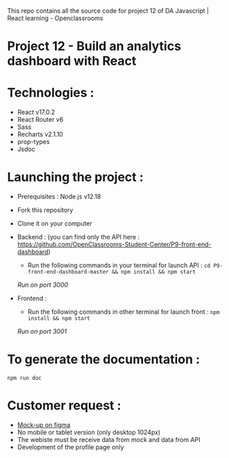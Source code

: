 This repo contains all the source code for project 12 of DA Javascript | React learning - Openclassrooms 

# Project 12 - Build an analytics dashboard with React

# Technologies : 

- React v17.0.2
- React Router v6
- Sass
- Recharts v2.1.10
- prop-types
- Jsdoc

#   Launching the project :

*  Prerequisites :
  Node.js v12.18
 
* Fork this repository
* Clone it on your computer

* Backend : (you can find only the API here : https://github.com/OpenClassrooms-Student-Center/P9-front-end-dashboard)
  - Run the following commands in your terminal for launch API : 
  `cd P9-front-end-dashboard-master && npm install && npm start`
  
  *Run on port 3000*

* Frontend : 
  - Run the following commands in other terminal for launch front : 
  `npm install && npm start`
  
  *Run on port 3001*

# To generate the documentation : 
`npm run doc`

# Customer request :
- [Mock-up on figma](https://www.figma.com/file/BMomGVZqLZb811mDMShpLu/UI-design-Sportify-FR?node-id=1%3A2)
- No mobile or tablet version (only desktop 1024px)
- The webiste must be receive data from mock and data from API
- Development of the profile page only
